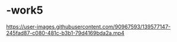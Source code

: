 # -work5

https://user-images.githubusercontent.com/90967593/139577147-245fad87-c080-481c-b3b1-79d4169bda2a.mp4

